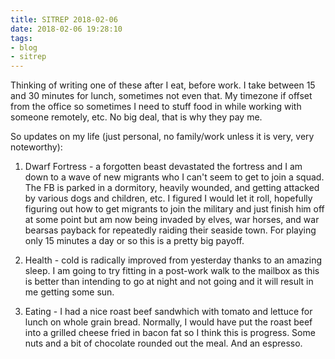 ```yaml
---
title: SITREP 2018-02-06
date: 2018-02-06 19:28:10
tags: 
- blog
- sitrep
---
```


Thinking of writing one of these after I eat, before work. I take between 15 and 30 minutes for lunch, sometimes not even that. My timezone if offset from the office so sometimes I need to stuff food in while working with someone remotely, etc. No big deal, that is why they pay me.

So updates on my life (just personal, no family/work unless it is very, very noteworthy):

1. Dwarf Fortress - a forgotten beast devastated the fortress and I am down to a wave of new migrants who I can't seem to get to join a squad. The FB is parked in a dormitory, heavily wounded, and getting attacked by various dogs and children, etc. I figured I would let it roll, hopefully figuring out how to get migrants to join the military and just finish him off at some point but am now being invaded by elves, war horses, and war bearsas payback for repeatedly raiding their seaside town. For playing only 15 minutes a day or so this is a pretty big payoff.

2. Health - cold is radically improved from yesterday thanks to an amazing sleep. I am going to try fitting in a post-work walk to the mailbox as this is better than intending to go at night and not going and it will result in me getting some sun.

3. Eating - I had a nice roast beef sandwhich with tomato and lettuce for lunch on whole grain bread. Normally, I would have put the roast beef into a grilled cheese fried in bacon fat so I think this is progress. Some nuts and a bit of chocolate rounded out the meal. And an espresso.

